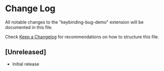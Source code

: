 # Change Log

All notable changes to the "keybinding-bug-demo" extension will be documented in this file.

Check [Keep a Changelog](http://keepachangelog.com/) for recommendations on how to structure this file.

## [Unreleased]

- Initial release